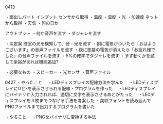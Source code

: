 0413

・案出しパート
  インプット
    センサから取得
      ・温度
      ・湿度
      ・光
      ・加速度
    ネットから取得
      ・天気
      ・何の日か
  
  
  アウトプット
    ・何か音声を流す
      ・ダジャレを流す
  
  
・決定案
  控室の光を検知して、音・光を流す
    ・朝に電気がついたら「おはようございます」の音声ファイルを流す
    ・夜に部屋の電気が消えたら「お疲れ様でした」の音声ファイルを流す
    ・5%の確率でダジャレを流す
    ・まず動くかを試して余裕があれば機能追加?
    
・必要なもの
  ・スピーカー
  ・光センサ
  ・音声ファイル
  

0427
・やったこと
　・LEDディスプレイの配線方法を学んだ
　・LEDディスプレイにOと☓を表示させられる配線・プログラムを作った
　・LEDディスプレイにバイナリが入力されれば、適切に文字を表示させるめどがたった
　・LEDディスプレイを３枚までつなげる手法を考案した
  ・美咲フォントを読み込んでPNGファイルまで出力するプログラムを書いた

・やること
　・PNGをバイナリに変換する手法
 
